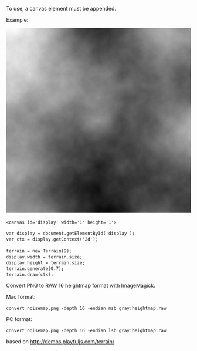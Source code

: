 To use, a canvas element must be appended.

Example:

![513px png heightmap](https://raw.githubusercontent.com/djkmiles/heightmap.js/master/noisemap.png)


```
<canvas id='display' width='1' height='1'>
```

```
var display = document.getElementById('display');
var ctx = display.getContext('2d');

terrain = new Terrain(9);
display.width = terrain.size;
display.height = terrain.size;
terrain.generate(0.7);
terrain.draw(ctx);
```

Convert PNG to RAW 16 heightmap format with ImageMagick.

Mac format:

```
convert noisemap.png -depth 16 -endian msb gray:heightmap.raw
```

PC format:

```
convert noisemap.png -depth 16 -endian lsb gray:heightmap.raw
```


based on http://demos.playfuljs.com/terrain/
